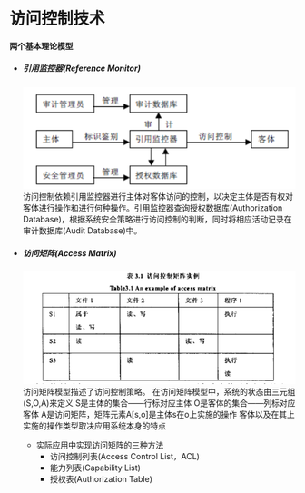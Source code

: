 # 访问控制技术

#### 两个基本理论模型

* ##### 引用监控器\(Reference Monitor\)

  ![](/assets/3import.png)   
  访问控制依赖引用监控器进行主体对客体访问的控制，以决定主体是否有权对客体进行操作和进行何种操作。引用监控器查询授权数据库\(Authorization Database\)，根据系统安全策略进行访问控制的判断，同时将相应活动记录在审计数据库\(Audit Database\)中。

* ##### 访问矩阵\(Access Matrix\)

  ![](/assets/4import.png)   
  访问矩阵模型描述了访问控制策略。 在访问矩阵模型中，系统的状态由三元组\(S,O,A\)来定义 S是主体的集合——行标对应主体 O是客体的集合——列标对应客体 A是访问矩阵，矩阵元素A\[s,o\]是主体s在o上实施的操作 客体以及在其上实施的操作类型取决应用系统本身的特点

  * 实际应用中实现访问矩阵的三种方法
    * 访问控制列表\(Access Control List，ACL\)
    * 能力列表\(Capability List\)
    * 授权表\(Authorization Table\)



